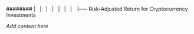 ######## |   |   |   |   |   |   |   ├── Risk-Adjusted Return for Cryptocurrency Investments

*Add content here*